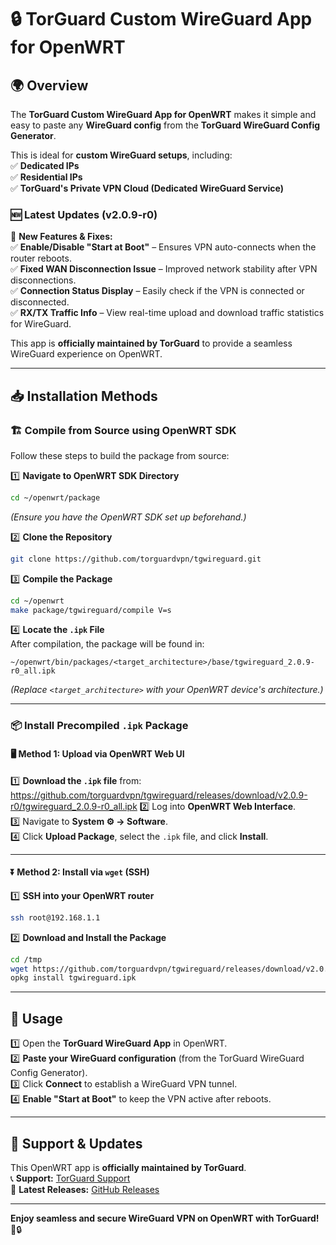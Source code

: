 # 🔒 TorGuard Custom WireGuard App for OpenWRT  

## 🌍 Overview  
The **TorGuard Custom WireGuard App for OpenWRT** makes it simple and easy to paste any **WireGuard config** from the **TorGuard WireGuard Config Generator**.  

This is ideal for **custom WireGuard setups**, including:  
✅ **Dedicated IPs**  
✅ **Residential IPs**  
✅ **TorGuard's Private VPN Cloud (Dedicated WireGuard Service)**  

### 🆕 **Latest Updates (v2.0.9-r0)**  
🚀 **New Features & Fixes:**  
✅ **Enable/Disable "Start at Boot"** – Ensures VPN auto-connects when the router reboots.  
✅ **Fixed WAN Disconnection Issue** – Improved network stability after VPN disconnections.  
✅ **Connection Status Display** – Easily check if the VPN is connected or disconnected.  
✅ **RX/TX Traffic Info** – View real-time upload and download traffic statistics for WireGuard.  

This app is **officially maintained by TorGuard** to provide a seamless WireGuard experience on OpenWRT.  

---

## 📥 Installation Methods  

### 🏗️ Compile from Source using OpenWRT SDK  

Follow these steps to build the package from source:  

1️⃣ **Navigate to OpenWRT SDK Directory**  
```bash
cd ~/openwrt/package
```
*(Ensure you have the OpenWRT SDK set up beforehand.)*  

2️⃣ **Clone the Repository**  
```bash
git clone https://github.com/torguardvpn/tgwireguard.git
```

3️⃣ **Compile the Package**  
```bash
cd ~/openwrt
make package/tgwireguard/compile V=s
```

4️⃣ **Locate the `.ipk` File**  
After compilation, the package will be found in:  
```
~/openwrt/bin/packages/<target_architecture>/base/tgwireguard_2.0.9-r0_all.ipk
```
*(Replace `<target_architecture>` with your OpenWRT device's architecture.)*  

---

### 📦 Install Precompiled `.ipk` Package  

#### 🖥️ Method 1: Upload via OpenWRT Web UI  
1️⃣ **Download the `.ipk` file** from: https://github.com/torguardvpn/tgwireguard/releases/download/v2.0.9-r0/tgwireguard_2.0.9-r0_all.ipk 
2️⃣ Log into **OpenWRT Web Interface**.  
3️⃣ Navigate to **System ⚙️ → Software**.  
4️⃣ Click **Upload Package**, select the `.ipk` file, and click **Install**.  

---

#### ⏬ Method 2: Install via `wget` (SSH)  
1️⃣ **SSH into your OpenWRT router**  
```bash
ssh root@192.168.1.1
```

2️⃣ **Download and Install the Package**  
```bash
cd /tmp
wget https://github.com/torguardvpn/tgwireguard/releases/download/v2.0.9-r0/tgwireguard_2.0.9-r0_all.ipk
opkg install tgwireguard.ipk
```

---

## 🚀 Usage  

1️⃣ Open the **TorGuard WireGuard App** in OpenWRT.  
2️⃣ **Paste your WireGuard configuration** (from the TorGuard WireGuard Config Generator).  
3️⃣ Click **Connect** to establish a WireGuard VPN tunnel.  
4️⃣ **Enable "Start at Boot"** to keep the VPN active after reboots.  

---

## 🔗 Support & Updates  
This OpenWRT app is **officially maintained by TorGuard**.  
📞 **Support:** [TorGuard Support](https://torguard.net/)  
📢 **Latest Releases:** [GitHub Releases](https://github.com/torguardvpn/tgwireguard/releases/) 

---

**Enjoy seamless and secure WireGuard VPN on OpenWRT with TorGuard!** 🎉🔒  
